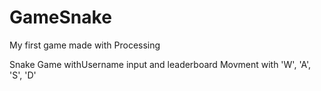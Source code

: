 # GameSnake
My first game made with Processing

Snake Game withUsername input and leaderboard
Movment with 'W', 'A', 'S', 'D'
